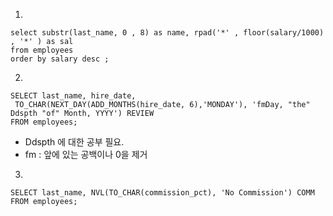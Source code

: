 1)
```
select substr(last_name, 0 , 8) as name, rpad('*' , floor(salary/1000) , '*' ) as sal 
from employees
order by salary desc ; 
```

2)
```
SELECT last_name, hire_date,
 TO_CHAR(NEXT_DAY(ADD_MONTHS(hire_date, 6),'MONDAY'), 'fmDay, "the" Ddspth "of" Month, YYYY') REVIEW
FROM employees;
```
- Ddspth 에 대한 공부 필요. 
- fm : 앞에 있는 공백이나 0을 제거 

3)
```
SELECT last_name, NVL(TO_CHAR(commission_pct), 'No Commission') COMM
FROM employees;
```

